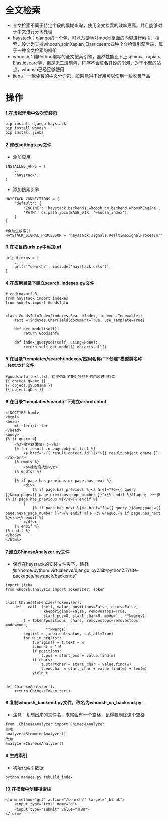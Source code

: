 # 全文检索

- 全文检索不同于特定字段的模糊查询，使用全文检索的效率更高，并且能够对于中文进行分词处理
- haystack：django的一个包，可以方便地对model里面的内容进行索引、搜索，设计为支持whoosh,solr,Xapian,Elasticsearc四种全文检索引擎后端，属于一种全文检索的框架
- whoosh：纯Python编写的全文搜索引擎，虽然性能比不上sphinx、xapian、Elasticsearc等，但是无二进制包，程序不会莫名其妙的崩溃，对于小型的站点，whoosh已经足够使用
- jieba：一款免费的中文分词包，如果觉得不好用可以使用一些收费产品

# 操作

#### 1.在虚拟环境中依次安装包

```
pip install django-haystack
pip install whoosh
pip install jieba
```

#### 2.修改settings.py文件

- 添加应用

```
INSTALLED_APPS = (
    ...
    'haystack',
)
```

- 添加搜索引擎

```
HAYSTACK_CONNECTIONS = {
    'default': {
        'ENGINE': 'haystack.backends.whoosh_cn_backend.WhooshEngine',
        'PATH': os.path.join(BASE_DIR, 'whoosh_index'),
    }
}

#自动生成索引
HAYSTACK_SIGNAL_PROCESSOR = 'haystack.signals.RealtimeSignalProcessor'
```

#### 3.在项目的urls.py中添加url

```
urlpatterns = [
    ...
    url(r'^search/', include('haystack.urls')),
]
```

#### 4.在应用目录下建立search_indexes.py文件

```
# coding=utf-8
from haystack import indexes
from models import GoodsInfo


class GoodsInfoIndex(indexes.SearchIndex, indexes.Indexable):
    text = indexes.CharField(document=True, use_template=True)

    def get_model(self):
        return GoodsInfo

    def index_queryset(self, using=None):
        return self.get_model().objects.all()
```

#### 5.在目录“templates/search/indexes/应用名称/”下创建“模型类名称_text.txt”文件

```
#goodsinfo_text.txt，这里列出了要对哪些列的内容进行检索
{{ object.gName }}
{{ object.gSubName }}
{{ object.gDes }}
```

#### 6.在目录“templates/search/”下建立search.html

```
<!DOCTYPE html>
<html>
<head>
    <title></title>
</head>
<body>
{% if query %}
    <h3>搜索结果如下：</h3>
    {% for result in page.object_list %}
        <a href="/{{ result.object.id }}/">{{ result.object.gName }}</a><br/>
    {% empty %}
        <p>啥也没找到</p>
    {% endfor %}

    {% if page.has_previous or page.has_next %}
        <div>
            {% if page.has_previous %}<a href="?q={{ query }}&amp;page={{ page.previous_page_number }}">{% endif %}&laquo; 上一页{% if page.has_previous %}</a>{% endif %}
        |
            {% if page.has_next %}<a href="?q={{ query }}&amp;page={{ page.next_page_number }}">{% endif %}下一页 &raquo;{% if page.has_next %}</a>{% endif %}
        </div>
    {% endif %}
{% endif %}
</body>
</html>
```

#### 7.建立ChineseAnalyzer.py文件

- 保存在haystack的安装文件夹下，路径如“/home/python/.virtualenvs/django_py2/lib/python2.7/site-packages/haystack/backends”

```
import jieba
from whoosh.analysis import Tokenizer, Token


class ChineseTokenizer(Tokenizer):
    def __call__(self, value, positions=False, chars=False,
                 keeporiginal=False, removestops=True,
                 start_pos=0, start_char=0, mode='', **kwargs):
        t = Token(positions, chars, removestops=removestops, mode=mode,
                  **kwargs)
        seglist = jieba.cut(value, cut_all=True)
        for w in seglist:
            t.original = t.text = w
            t.boost = 1.0
            if positions:
                t.pos = start_pos + value.find(w)
            if chars:
                t.startchar = start_char + value.find(w)
                t.endchar = start_char + value.find(w) + len(w)
            yield t


def ChineseAnalyzer():
    return ChineseTokenizer()
```

#### 8.复制whoosh_backend.py文件，改名为whoosh_cn_backend.py

- 注意：复制出来的文件名，末尾会有一个空格，记得要删除这个空格

```
from .ChineseAnalyzer import ChineseAnalyzer 
查找
analyzer=StemmingAnalyzer()
改为
analyzer=ChineseAnalyzer()
```

#### 9.生成索引

- 初始化索引数据

```
python manage.py rebuild_index
```

#### 10.在模板中创建搜索栏

```
<form method='get' action="/search/" target="_blank">
    <input type="text" name="q">
    <input type="submit" value="查询">
</form>
```